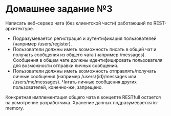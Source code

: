 # Домашнее задание №3

Написать веб-сервер чата (без клиентской части) работающий по REST-архитектуре.

- Подразумевается регистрация и аутентификация пользователей (например /users/register).
- Пользователи должны иметь возможность писать в общий чат и получать сообщения из общего чата (например /messages).
  Сообщения в общем чате должны идентифицировать пользователя для возможности отправки личных сообщений.
- Пользователи должны иметь возможность отправлять/получать личные сообщения (например /users/{id}/messages или /users/me/messages).
  Читать личные сообщения других пользователей, конечно-же, запрещено.

Конкретная имплементация общего чата в концепте RESTfull остается на усмотрение разработчика.
Хранение данных подразумевается in-memory.
